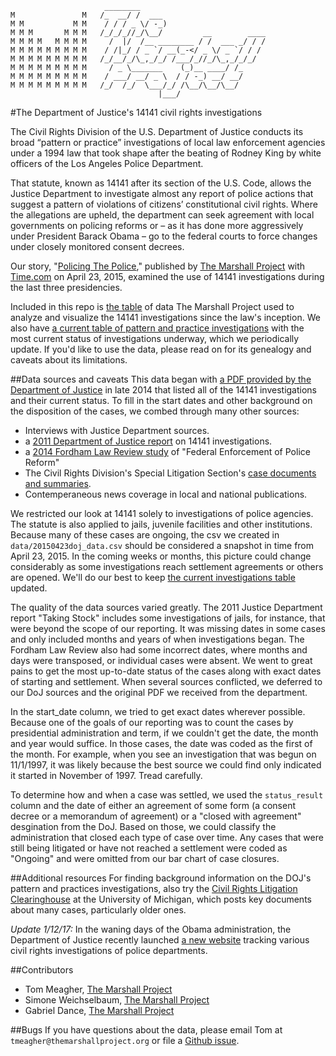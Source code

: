 ```
                     ________                            
M               M   /_  __/ /  ___                       
M M           M M    / / / _ \/ -_)                      
M M M       M M M   /_/_/_//_/\__/         __        ____
M M M M   M M M M     /  |/  /__ ________ / /  ___ _/ / /
M M M M M M M M M    / /|_/ / _ `/ __(_-</ _ \/ _ `/ / /
M M M M M M M M M   /_/__/_/\_,_/_/ /___/_//_/\_,_/_/_/  
M M M M M M M M M     / _ \_______    (_)__ ____/ /_     
M M M M M M M M M    / ___/ __/ _ \  / / -_) __/ __/     
M M M M M M M M M   /_/  /_/  \___/_/ /\__/\__/\__/     
                                 |___/  
```

#The Department of Justice's 14141 civil rights investigations

The Civil Rights Division of the U.S. Department of Justice conducts its broad “pattern or practice” investigations of local law enforcement agencies under a 1994 law that took shape after the beating of Rodney King by white officers of the Los Angeles Police Department.

That statute, known as 14141 after its section of the U.S. Code, allows the Justice Department to investigate almost any report of police actions that suggest a pattern of violations of citizens’ constitutional civil rights. Where the allegations are upheld, the department can seek agreement with local governments on policing reforms or – as it has done more aggressively under President Barack Obama – go to the federal courts to force changes under closely monitored consent decrees.

Our story, "[Policing The Police](https://www.themarshallproject.org/2015/04/23/policing-the-police)," published by [The Marshall Project](https://www.themarshallproject.org/) with [Time.com](http://time.com/police-shootings-justice-department-civil-rights-investigations/) on April 23, 2015, examined the use of 14141 investigations during the last three presidencies.

Included in this repo is [the table](data/20150423doj_data.csv) of data The Marshall Project used to analyze and visualize the 14141 investigations since the law's inception. We also have [a current table of pattern and practice investigations](data/doj_data.csv) with the most current status of investigations underway, which we periodically update. If you'd like to use the data, please read on for its genealogy and caveats about its limitations.

##Data sources and caveats
This data began with [a PDF provided by the Department of Justice](data/Copy%20of%20ALL%20Authorized%2014141%20LEA%20investigations%20EVER%207-2-14%20to%20Marshal%20Project%202.pdf) in late 2014 that listed all of the 14141 investigations and their current status. To fill in the start dates and other background on the disposition of the cases, we combed through many other sources:

- Interviews with Justice Department sources.
- a [2011 Department of Justice report](https://ncjrs.gov/pdffiles1/nij/234458.pdf) on 14141 investigations.
- a [2014 Fordham Law Review study](http://ir.lawnet.fordham.edu/cgi/viewcontent.cgi?article=5011&context=flr) of "Federal Enforcement of Police Reform"
- The Civil Rights Division's Special Litigation Section's [case documents and summaries](http://www.justice.gov/crt/about/spl/findsettle.php).
- Contemperaneous news coverage in local and national publications.

We restricted our look at 14141 solely to investigations of police agencies. The statute is also applied to jails, juvenile facilities and other institutions. Because many of these cases are ongoing, the csv we created in ```data/20150423doj_data.csv``` should be considered a snapshot in time from April 23, 2015. In the coming weeks or months, this picture could change considerably as some investigations reach settlement agreements or others are opened. We'll do our best to keep [the current investigations table](data/doj_data.csv) updated.

The quality of the data sources varied greatly. The 2011 Justice Department report "Taking Stock" includes some investigations of jails, for instance, that were beyond the scope of our reporting. It was missing dates in some cases and only included months and years of when investigations began. The Fordham Law Review also had some incorrect dates, where months and days were transposed, or individual cases were absent. We went to great pains to get the most up-to-date status of the cases along with exact dates of starting and settlement. When several sources conflicted, we deferred to our DoJ sources and the original PDF we received from the department.

In the start_date column, we tried to get exact dates wherever possible. Because one of the goals of our reporting was to count the cases by presidential administration and term, if we couldn't get the date, the month and year would suffice. In those cases, the date was coded as the first of the month. For example, when you see an investigation that was begun on 11/1/1997, it was likely because the best source we could find only indicated it started in November of 1997. Tread carefully.

To determine how and when a case was settled, we used the ```status_result``` column and the date of either an agreement of some form (a consent decree or a memorandum of agreement) or a "closed with agreement" desgination from the DoJ. Based on those, we could classify the administration that closed each type of case over time. Any cases that were still being litigated or have not reached a settlement were coded as "Ongoing" and were omitted from our bar chart of case closures.

##Additional resources
For finding background information on the DOJ's pattern and practices investigations, also try the [Civil Rights Litigation Clearinghouse](http://www.clearinghouse.net/) at the University of Michigan, which posts key documents about many cases, particularly older ones.

*Update 1/12/17:* In the waning days of the Obama administration, the Department of Justice recently launched [a new website](https://www.justice.gov/crt/page/file/922456/download) tracking various civil rights investigations of police departments.

##Contributors

* Tom Meagher, [The Marshall Project](https://www.themarshallproject.org/)
* Simone Weichselbaum, [The Marshall Project](https://www.themarshallproject.org/)
* Gabriel Dance, [The Marshall Project](https://www.themarshallproject.org/)

##Bugs
If you have questions about the data, please email Tom at ```tmeagher@themarshallproject.org``` or file a [Github issue](https://github.com/themarshallproject/doj14141/issues).
